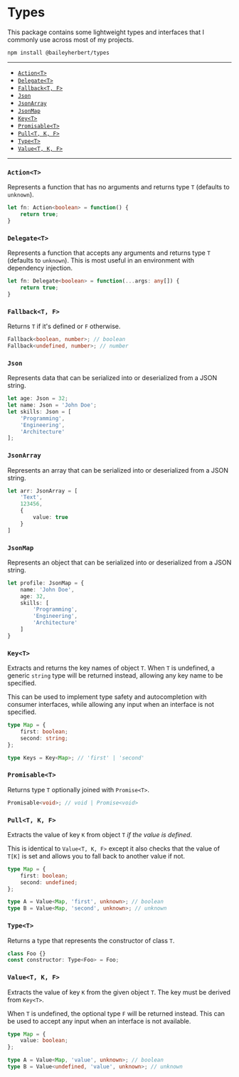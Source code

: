 # Types

This package contains some lightweight types and interfaces that I commonly use across most of my projects.

```
npm install @baileyherbert/types
```

---

- [`Action<T>`](#actiont)
- [`Delegate<T>`](#delegatet)
- [`Fallback<T, F>`](#fallbackt-f)
- [`Json`](#json)
- [`JsonArray`](#jsonarray)
- [`JsonMap`](#jsonmap)
- [`Key<T>`](#keyt)
- [`Promisable<T>`](#promisablet)
- [`Pull<T, K, F>`](#pullt-k-f)
- [`Type<T>`](#typet)
- [`Value<T, K, F>`](#valuet-k-f)

---

### `Action<T>`

Represents a function that has no arguments and returns type `T` (defaults to `unknown`).

```ts
let fn: Action<boolean> = function() {
	return true;
}
```

### `Delegate<T>`

Represents a function that accepts any arguments and returns type `T` (defaults to `unknown`). This is most useful in
an environment with dependency injection.

```ts
let fn: Delegate<boolean> = function(...args: any[]) {
	return true;
}
```

### `Fallback<T, F>`

Returns `T` if it's defined or `F` otherwise.

```ts
Fallback<boolean, number>; // boolean
Fallback<undefined, number>; // number
```

### `Json`

Represents data that can be serialized into or deserialized from a JSON string.

```ts
let age: Json = 32;
let name: Json = 'John Doe';
let skills: Json = [
	'Programming',
	'Engineering',
	'Architecture'
];
```

### `JsonArray`

Represents an array that can be serialized into or deserialized from a JSON string.

```ts
let arr: JsonArray = [
	'Text',
	123456,
	{
		value: true
	}
]
```

### `JsonMap`

Represents an object that can be serialized into or deserialized from a JSON string.

```ts
let profile: JsonMap = {
	name: 'John Doe',
	age: 32,
	skills: [
		'Programming',
		'Engineering',
		'Architecture'
	]
}
```

### `Key<T>`

Extracts and returns the key names of object `T`. When `T` is undefined, a generic `string` type will be returned
instead, allowing any key name to be specified.

This can be used to implement type safety and autocompletion with consumer interfaces, while allowing any input when an
interface is not specified.

```ts
type Map = {
	first: boolean;
	second: string;
};

type Keys = Key<Map>; // 'first' | 'second'
```

### `Promisable<T>`

Returns type `T` optionally joined with `Promise<T>`.

```ts
Promisable<void>; // void | Promise<void>
```

### `Pull<T, K, F>`

Extracts the value of key `K` from object `T` _if the value is defined_.

This is identical to `Value<T, K, F>` except it also checks that the value of `T[K]` is set and allows you to fall back
to another value if not.

```ts
type Map = {
	first: boolean;
	second: undefined;
};

type A = Value<Map, 'first', unknown>; // boolean
type B = Value<Map, 'second', unknown>; // unknown
```

### `Type<T>`

Returns a type that represents the constructor of class `T`.

```ts
class Foo {}
const constructor: Type<Foo> = Foo;
```

### `Value<T, K, F>`

Extracts the value of key `K` from the given object `T`. The key must be derived from `Key<T>`.

When `T` is undefined, the optional type `F` will be returned instead. This can be used to accept any input when an
interface is not available.

```ts
type Map = {
	value: boolean;
};

type A = Value<Map, 'value', unknown>; // boolean
type B = Value<undefined, 'value', unknown>; // unknown
```
